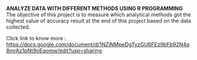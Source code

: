 **ANALYZE DATA WITH DIFFERENT METHODS USING R PROGRAMMING**  
The objective of this project is to measure which analytical methods got the highest value of accuracy result at the end of this project based on the data collected.  

Click link to know more : https://docs.google.com/document/d/1NZjNMpeDgTyzGU6FEz9bFb92N4q8mrAz1pNt9oEqomw/edit?usp=sharing

